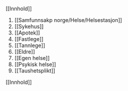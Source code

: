 [[Innhold]]

1. [[Samfunnsakp norge/Helse/Helsestasjon]]
2. [[Sykehus]]
3. [[Apotek]]
4. [[Fastlege]]
5. [[Tannlege]]
6. [[Eldre]]
7. [[Egen helse]]
8. [[Psykisk helse]]
9. [[Taushetsplikt]]


[[Innhold]]
